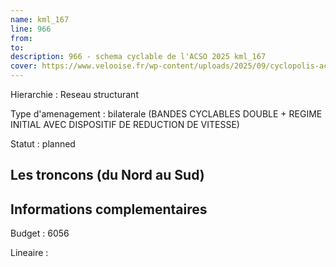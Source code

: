```yaml
---
name: kml_167 
line: 966
from: 
to:  
description: 966 - schema cyclable de l'ACSO 2025 kml_167 
cover: https://www.velooise.fr/wp-content/uploads/2025/09/cyclopolis-acso-default.jpg
---
```

Hierarchie : Reseau structurant

Type d'amenagement : bilaterale (BANDES CYCLABLES DOUBLE + REGIME INITIAL AVEC DISPOSITIF DE REDUCTION DE VITESSE)

Statut : planned

## Les troncons (du Nord au Sud)

## Informations complementaires

Budget  : 6056 

Lineaire :

